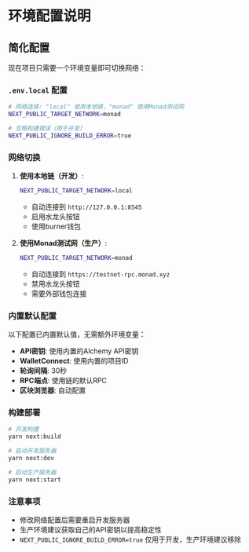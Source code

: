 # 环境配置说明

## 简化配置

现在项目只需要一个环境变量即可切换网络：

### `.env.local` 配置

```bash
# 网络选择: "local" 使用本地链，"monad" 使用Monad测试网
NEXT_PUBLIC_TARGET_NETWORK=monad

# 忽略构建错误（用于开发）
NEXT_PUBLIC_IGNORE_BUILD_ERROR=true
```

### 网络切换

1. **使用本地链（开发）**:
   ```bash
   NEXT_PUBLIC_TARGET_NETWORK=local
   ```
   - 自动连接到 `http://127.0.0.1:8545`
   - 启用水龙头按钮
   - 使用burner钱包

2. **使用Monad测试网（生产）**:
   ```bash
   NEXT_PUBLIC_TARGET_NETWORK=monad
   ```
   - 自动连接到 `https://testnet-rpc.monad.xyz`
   - 禁用水龙头按钮
   - 需要外部钱包连接

### 内置默认配置

以下配置已内置默认值，无需额外环境变量：

- **API密钥**: 使用内置的Alchemy API密钥
- **WalletConnect**: 使用内置的项目ID
- **轮询间隔**: 30秒
- **RPC端点**: 使用链的默认RPC
- **区块浏览器**: 自动配置

### 构建部署

```bash
# 开发构建
yarn next:build

# 启动开发服务器
yarn next:dev

# 启动生产服务器
yarn next:start
```

### 注意事项

- 修改网络配置后需要重启开发服务器
- 生产环境建议获取自己的API密钥以提高稳定性
- `NEXT_PUBLIC_IGNORE_BUILD_ERROR=true` 仅用于开发，生产环境建议移除